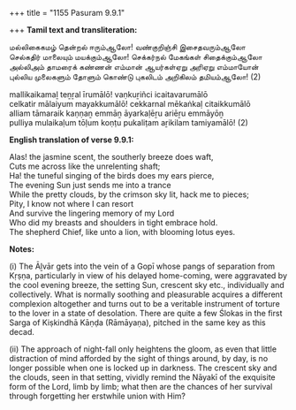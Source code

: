 +++
title = "1155 Pasuram 9.9.1"

+++
**Tamil text and transliteration:**

மல்லிகைகமழ் தென்றல் ஈரும்ஆலோ! வண்குறிஞ்சி இசைதவரும்ஆலோ  
செல்கதிர் மாலையும் மயக்கும்ஆலோ! செக்கர்நல் மேகங்கள் சிதைக்கும்ஆலோ  
அல்லிஅம் தாமரைக் கண்ணன் எம்மான் ஆயர்கள்ஏறு அரிஏறு எம்மாயோன்  
புல்லிய முலைகளும் தோளும் கொண்டு புகலிடம் அறிகிலம் தமியம்ஆலோ! (2)

mallikaikamaḻ teṉṟal īrumālō! vaṇkuṟiñci icaitavarumālō  
celkatir mālaiyum mayakkumālō! cekkarnal mēkaṅkaḷ citaikkumālō  
alliam tāmaraik kaṇṇaṉ emmāṉ āyarkaḷēṟu ariēṟu emmāyōṉ  
pulliya mulaikaḷum tōḷum koṇṭu pukaliṭam aṟikilam tamiyamālō! (2)

**English translation of verse 9.9.1:**

Alas! the jasmine scent, the southerly breeze does waft,  
Cuts me across like the unrelenting shaft;  
Ha! the tuneful singing of the birds does my ears pierce,  
The evening Sun just sends me into a trance  
While the pretty clouds, by the crimson sky lit, hack me to pieces;  
Pity, I know not where I can resort  
And survive the lingering memory of my Lord  
Who did my breasts and shoulders in tight embrace hold.  
The shepherd Chief, like unto a lion, with blooming lotus eyes.

**Notes:**

\(i\) The Āḻvār gets into the vein of a Gopī whose pangs of separation from Kṛṣṇa, particularly in view of his delayed home-coming, were aggravated by the cool evening breeze, the setting Sun, crescent sky etc., individually and collectively. What is normally soothing and pleasurable acquires a different complexion altogether and turns out to be a veritable instrument of torture to the lover in a state of desolation. There are quite a few Ślokas in the first Sarga of Kiṣkindhā Kāṇḍa (Rāmāyaṇa), pitched in the same key as this decad.

\(ii\) The approach of night-fall only heightens the gloom, as even that little distraction of mind afforded by the sight of things around, by day, is no longer possible when one is locked up in darkness. The crescent sky and the clouds, seen in that setting, vividly remind the Nāyakī of the exquisite form of the Lord, limb by limb; what then are the chances of her survival through forgetting her erstwhile union with Him?


